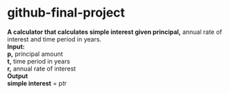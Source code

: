 # github-final-project
<strong>A calculator that calculates simple interest given principal,</strong> annual rate of interest and time period in years.
<br>
<strong>Input:</strong>
 <br>
  <strong>  p,</strong> principal amount
  <br>
 <strong>   t,</strong> time period in years
  <br>
 <strong>   r,</strong> annual rate of interest
 <br>
<strong>Output</strong>
 <br>
 <strong>   simple interest</strong> = p*t*r
  <br>
